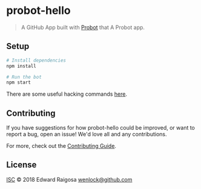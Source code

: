 # probot-hello

> A GitHub App built with [Probot](https://github.com/probot/probot) that A Probot app.

## Setup

```sh
# Install dependencies
npm install

# Run the bot
npm start
```

There are some useful hacking commands [here](/docs/HACKING.md).

## Contributing

If you have suggestions for how probot-hello could be improved, or want to report a bug, open an issue! We'd love all and any contributions.

For more, check out the [Contributing Guide](CONTRIBUTING.md).

## License

[ISC](LICENSE) © 2018 Edward Raigosa <wenlock@github.com>
